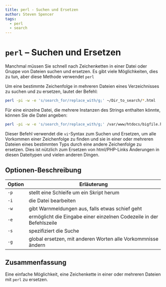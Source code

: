 ```yaml
---
title: perl - Suchen und Ersetzen
author: Steven Spencer
tags:
  - perl
  - search
---
```


# `perl` – Suchen und Ersetzen

Manchmal müssen Sie schnell nach Zeichenketten in einer Datei oder Gruppe von Dateien suchen und ersetzen. Es gibt viele Möglichkeiten, dies zu tun, aber diese Methode verwendet `perl`

Um eine bestimmte Zeichenfolge in mehreren Dateien eines Verzeichnisses zu suchen und zu ersetzen, lautet der Befehl:

```bash
perl -pi -w -e 's/search_for/replace_with/g;' ~/Dir_to_search/*.html
```

Für eine einzelne Datei, die mehrere Instanzen des Strings enthalten könnte, können Sie die Datei angeben:

```bash
perl -pi -w -e 's/search_for/replace_with/g;' /var/www/htdocs/bigfile.html
```

Dieser Befehl verwendet die `vi`-Syntax zum Suchen und Ersetzen, um alle Vorkommen einer Zeichenfolge zu finden und sie in einer oder mehreren Dateien eines bestimmten Typs durch eine andere Zeichenfolge zu ersetzen. Dies ist nützlich zum Ersetzen von html/PHP-Links Änderungen in diesen Dateitypen und vielen anderen Dingen.

## Optionen-Beschreibung

| Option | Erläuterung                                                          |
| ------ | -------------------------------------------------------------------- |
| `-p`   | stellt eine Schleife um ein Skript herum                             |
| `-i`   | die Datei bearbeiten                                                 |
| `-w`   | gibt Warnmeldungen aus, falls etwas schief geht                      |
| `-e`   | ermöglicht die Eingabe einer einzelnen Codezeile in der Befehlszeile |
| `-s`   | spezifiziert die Suche                                               |
| `-g`   | global ersetzen, mit anderen Worten alle Vorkommnisse ändern         |

## Zusammenfassung

Eine einfache Möglichkeit, eine Zeichenkette in einer oder mehreren Dateien mit `perl` zu ersetzen.
